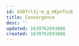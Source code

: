 ```yaml
---
id: bSDTrl3j-m_g_HEpnTniE
title: Convergence
desc: ''
updated: 1639762693868
created: 1639762693868
---
```


